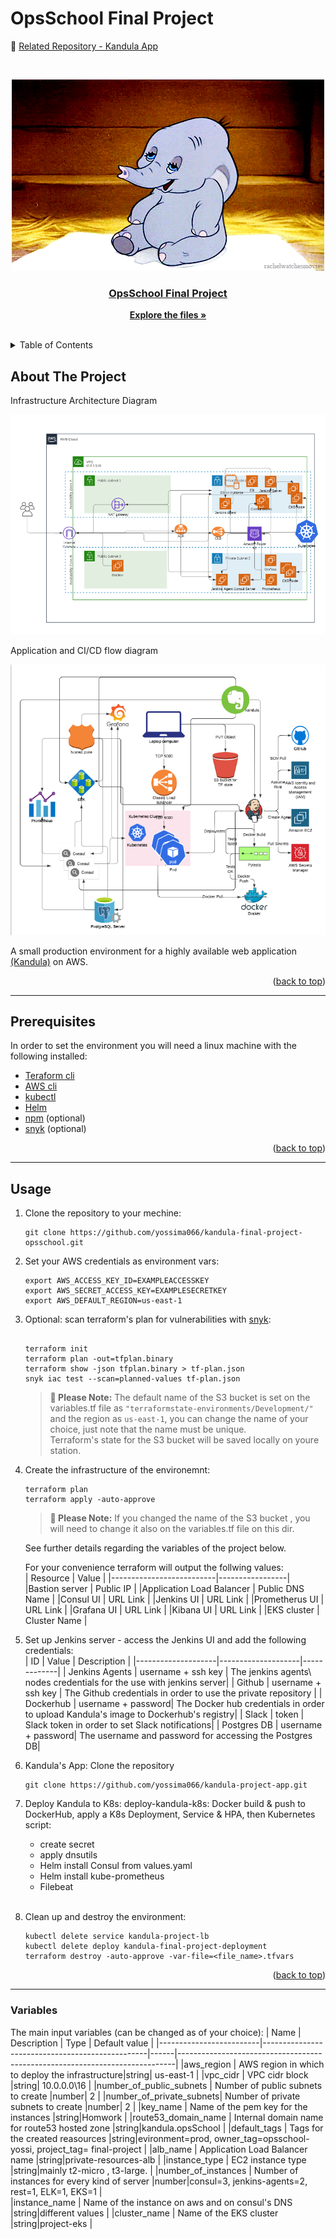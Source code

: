 # OpsSchool Final Project

<div id="top"></div>

:elephant: [Related Repository - Kandula App][kandula-app]

<br />
<div align="center">
  <a href="https://github.com/yossima066/kandula-final-project-opsschool.git">

![Dumbo](/d4c22a8b5f806a7a4cf3742ae6d3639e.gif)

<h3 align="center">OpsSchool Final Project</h3>

  <p align="center">
    <a href="https://github.com/yossima066/kandula-final-project-opsschool.git"><strong>Explore the files »</strong></a>
    <br />
    <br />
  </p>
</div>

<!-- TABLE OF CONTENTS -->
<details>
  <summary>Table of Contents</summary>
  <ol>
    <li>
      <a href="#about-the-project">About The Project</a>
      <ul>
      </ul>
    </li>
    <li>
      <a href="#prerequisites">Prerequisites</a>
      <ul>
      </ul>
    </li>
    <li>
      <a href="#usage">Usage</a></li>
      <ul>
      </ul>
    </li>
    <li>
      <a href="#variables">Variables</a>
      <ul>
      </ul>
    </li>
  </ol>
</details>

<!-- ABOUT THE PROJECT -->

## About The Project

Infrastructure Architecture Diagram

![Inf](/PNG/2.png)

Application and CI/CD flow diagram

![App](/PNG/1.png)

A small production environment for a highly available web application <a href="https://learn.hashicorp.com/tutorials/terraform/install-cli">(Kandula)</a> on AWS.

<p align="right">(<a href="#top">back to top</a>)</p>

---

<!-- Prerequisites -->

## Prerequisites

In order to set the environment you will need a linux machine with the following installed:

- <a href="https://learn.hashicorp.com/tutorials/terraform/install-cli">Teraform cli</a>
- <a href="https://docs.aws.amazon.com/cli/latest/userguide/getting-started-install.html">AWS cli</a>
- <a href="https://kubernetes.io/docs/tasks/tools/install-kubectl-linux/">kubectl</a>
- <a href="https://helm.sh/docs/intro/install/">Helm</a>
- <a href="https://docs.npmjs.com/downloading-and-installing-node-js-and-npm">npm</a> (optional)
- <a href="https://docs.snyk.io/snyk-cli/install-the-snyk-cli">snyk</a> (optional)

<p align="right">(<a href="#top">back to top</a>)</p>

---

<!-- USAGE EXAMPLES -->

## Usage

1. Clone the repository to your mechine:
   <br />
   ```
   git clone https://github.com/yossima066/kandula-final-project-opsschool.git
   ```
2. Set your AWS credentials as environment vars:
   <br />

   ```
   export AWS_ACCESS_KEY_ID=EXAMPLEACCESSKEY
   export AWS_SECRET_ACCESS_KEY=EXAMPLESECRETKEY
   export AWS_DEFAULT_REGION=us-east-1
   ```

3. Optional: scan terraform's plan for vulnerabilities with <a href="https://docs.snyk.io/snyk-cli/install-the-snyk-cli">snyk</a>:
   <br />

   ```

   terraform init
   terraform plan -out=tfplan.binary
   terraform show -json tfplan.binary > tf-plan.json
   snyk iac test --scan=planned-values tf-plan.json
   ```

   > **📝 Please Note:**
   > The default name of the S3 bucket is set on the variables.tf file as `"terraformstate-environments/Development/"` and the region as `us-east-1`, you can change the name of your choice, just note that the name must be unique.<br />
   > Terraform's state for the S3 bucket will be saved locally on youre station.
   > <br />

4. Create the infrastructure of the environemnt:
   <br />

   ```
   terraform plan
   terraform apply -auto-approve
   ```

   > **📝 Please Note:**
   > If you changed the name of the S3 bucket , you will need to change it also on the variables.tf file on this dir.<br />

   See further details regarding the variables of the project below.
   <br />

   For your convenience terraform will output the follwing values:
   <br />
   | Resource | Value |
   |--------------------------|-----------------|
   |Bastion server | Public IP |
   |Application Load Balancer | Public DNS Name |
   |Consul UI | URL Link |
   |Jenkins UI | URL Link |
   |Prometherus UI | URL Link |
   |Grafana UI | URL Link |
   |Kibana UI | URL Link |
   |EKS cluster | Cluster Name |
   <br />

5. Set up Jenkins server - access the Jenkins UI and add the following credentials:
   <br />
   | ID | Value | Description |
   |--------------------|--------------------|-------------|
   | Jenkins Agents | username + ssh key | The jenkins agents\ nodes credentials for the use with jenkins server|
   | Github | username + ssh key | The Github credentials in order to use the private repository |
   | Dockerhub | username + password| The Docker hub credentials in order to upload Kandula's image to Dockerhub's registry|
   | Slack | token | Slack token in order to set Slack notifications|
   | Postgres DB | username + password| The username and password for accessing the Postgres DB|
   <br />
6. Kandula's App:
   Clone the repository
   <br />
   ```
   git clone https://github.com/yossima066/kandula-project-app.git
   ```
7. Deploy Kandula to K8s:
   deploy-kandula-k8s: Docker build & push to DockerHub, apply a K8s Deployment, Service & HPA,
   then Kubernetes script:

   - create secret
   - apply dnsutils
   - Helm install Consul from values.yaml
   - Helm install kube-prometheus
   - Filebeat

   <br />

8. Clean up and destroy the environment:
   ```
   kubectl delete service kandula-project-lb
   kubectl delete deploy kandula-final-project-deployment
   terraform destroy -auto-approve -var-file=<file_name>.tfvars
   ```

<p align="right">(<a href="#top">back to top</a>)</p>

---

<!-- VARIABLES -->

### Variables

The main input variables (can be changed as of your choice):
| Name | Description | Type | Default value |
|-------------------------|-------------------------------------------------|------|-----------------------------------------------------------------------------|
|aws_region | AWS region in which to deploy the infrastructure|string| us-east-1 |
|vpc_cidr | VPC cidr block |string| 10.0.0.0\16 |
|number_of_public_subnets | Number of public subnets to create |number| 2 |
|number_of_private_subnets| Number of private subnets to create |number| 2 |
|key_name | Name of the pem key for the instances |string|Homwork |
|route53_domain_name | Internal domain name for route53 hosted zone |string|kandula.opsSchool |
|default_tags | Tags for the created reasources |string|evironment=prod, owner_tag=opsschool-yossi, project_tag= final-project |
|alb_name | Application Load Balancer name |string|private-resources-alb |
|instance_type | EC2 instance type |string|mainly t2-micro , t3-large. |
|number_of_instances | Number of instances for every kind of server |number|consul=3, jenkins-agents=2, rest=1, ELK=1, EKS=1 |  
|instance_name | Name of the instance on aws and on consul's DNS |string|different values |
|cluster_name | Name of the EKS cluster |string|project-eks |

<!-- MARKDOWN LINKS & IMAGES -->

[kandula-app]: https://github.com/yossima066/kandula-project-app.git
